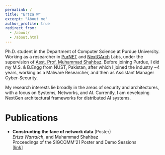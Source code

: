 ```yaml
---
permalink: /
title: "Ertza W"
excerpt: "About me"
author_profile: true
redirect_from: 
  - /about/
  - /about.html
---
```


Ph.D. student in the Department of Computer Science at Purdue University. 
Working as a researcher in [PurNET](https://purnet-lab.gitlab.io) and [NextGArch](https://nextgarch.gitlab.io) Labs, under the supervision of [Asst. Prof. Muhammad Shahbaz](https://mshahbaz.gitlab.io). 
Before joining Purdue, I did my M.S. & B.Engg from NUST, Pakistan, after which I joined the industry ~4 years, working as a Malware Researcher, and then as Assistant Manager Cyber-Security. 

My research interests lie broadly in the areas of security and architectures, with a focus on Systems, Networks, and AI. Currently, I am developing NextGen architectural frameworks for distributed AI systems. 

Publications
======
- **Constructing the face of network data** (Poster) <br> 
 *Ertza Warraich*, and Muhammad Shahbaz <br> 
 Proceedings of the SIGCOMM'21 Poster and Demo Sessions <br> 
 \[[link](https://dl.acm.org/doi/10.1145/3472716.3472852)\]
